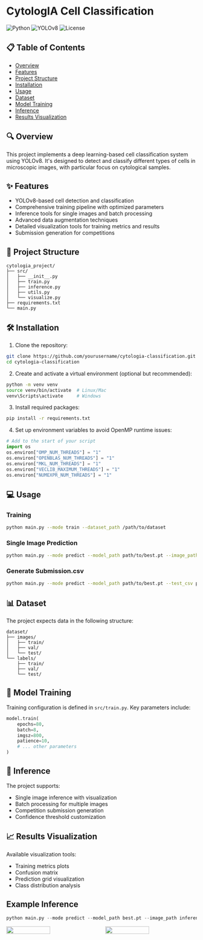 # CytologIA Cell Classification

![Python](https://img.shields.io/badge/python-3.8%2B-blue)
![YOLOv8](https://img.shields.io/badge/YOLOv8-latest-brightgreen)
![License](https://img.shields.io/badge/license-MIT-green)

## 📋 Table of Contents
- [Overview](#overview)
- [Features](#features)
- [Project Structure](#project-structure)
- [Installation](#installation)
- [Usage](#usage)
- [Dataset](#dataset)
- [Model Training](#model-training)
- [Inference](#inference)
- [Results Visualization](#results-visualization)

## 🔍 Overview
This project implements a deep learning-based cell classification system using YOLOv8. It's designed to detect and classify different types of cells in microscopic images, with particular focus on cytological samples.

## ✨ Features
- YOLOv8-based cell detection and classification
- Comprehensive training pipeline with optimized parameters
- Inference tools for single images and batch processing
- Advanced data augmentation techniques
- Detailed visualization tools for training metrics and results
- Submission generation for competitions

## 📁 Project Structure
```
cytologia_project/
├── src/
│   ├── __init__.py
│   ├── train.py
│   ├── inference.py
│   ├── utils.py
│   └── visualize.py
├── requirements.txt
└── main.py
```

## 🛠️ Installation

1. Clone the repository:
```bash
git clone https://github.com/yourusername/cytologia-classification.git
cd cytologia-classification
```

2. Create and activate a virtual environment (optional but recommended):
```bash
python -m venv venv
source venv/bin/activate  # Linux/Mac
venv\Scripts\activate     # Windows
```

3. Install required packages:
```bash
pip install -r requirements.txt
```

4. Set up environment variables to avoid OpenMP runtime issues:
```python
# Add to the start of your script
import os
os.environ["OMP_NUM_THREADS"] = "1"
os.environ["OPENBLAS_NUM_THREADS"] = "1"
os.environ["MKL_NUM_THREADS"] = "1"
os.environ["VECLIB_MAXIMUM_THREADS"] = "1"
os.environ["NUMEXPR_NUM_THREADS"] = "1"
```

## 💻 Usage

### Training
```bash
python main.py --mode train --dataset_path /path/to/dataset
```

### Single Image Prediction
```bash
python main.py --mode predict --model_path path/to/best.pt --image_path path/to/image.jpg
```

### Generate Submission.csv
```bash
python main.py --mode predict --model_path path/to/best.pt --test_csv path/to/test.csv --test_dir path/to/test/images
```

## 📊 Dataset
The project expects data in the following structure:
```
dataset/
├── images/
│   ├── train/
│   ├── val/
│   └── test/
└── labels/
    ├── train/
    ├── val/
    └── test/
```


## 🚀 Model Training
Training configuration is defined in `src/train.py`. Key parameters include:

```python
model.train(
    epochs=80,
    batch=8,
    imgsz=800,
    patience=10,
    # ... other parameters
)
```

## 🔮 Inference
The project supports:
- Single image inference with visualization
- Batch processing for multiple images
- Competition submission generation
- Confidence threshold customization

## 📈 Results Visualization
Available visualization tools:
- Training metrics plots
- Confusion matrix
- Prediction grid visualization
- Class distribution analysis

## Example Inference
```python
python main.py --mode predict --model_path best.pt --image_path inference.jpg
```
<div style="display: flex; justify-content: space-between;"> <img src="https://github.com/user-attachments/assets/654081b6-6d53-4492-aa2d-ebb186558808" width="48%" /> <img src="https://github.com/user-attachments/assets/1e158714-ed77-4e66-867d-675b15e85311" width="48%" /> </div>
